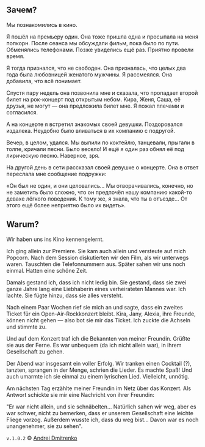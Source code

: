## Зачем?

Мы познакомились в кино.

Я пошёл на премьеру один. Она тоже пришла одна и просыпала на меня попкорн. После сеанса мы обсуждали фильм, пока было по пути. Обменялись телефонами.
Позже увиделись ещё раз. Приятно провели время.

Я тогда признался, что не свободен. Она призналась, что целых два года была любовницей женатого мужчины. Я рассмеялся. Она добавила, что всё понимает.

Спустя пару недель она позвонила мне и сказала, что пропадает второй билет на рок-концерт под открытым небом. Кира, Женя, Саша, её друзья, не могут
&mdash; она предложила билет мне. Я пожал плечами и согласился.

А на концерте я встретил знакомых своей девушки. Поздоровался издалека. Неудобно было вливаться в их компанию с подругой.

Вечер, в целом, удался. Мы выпили по коктейлю, танцевали, прыгали в толпе, кричали песни. Было весело! И ещё я один раз обнял её под лирическую песню. Наверное, зря.

На другой день в сети рассказал своей девушке о концерте. Она в ответ переслала мне сообщение подружки:

&laquo;Он был не один, и они целовались... Мы отворачивались, конечно, но не заметить было сложно, что он предпочёл нашу компанию какой-то девахе лёгкого поведения. К тому же, я знала, что ты в отъезде... От этого ещё более неприятно было их видеть&raquo;.

## Warum?

Wir haben uns ins Kino kennengelernt.

Ich ging allein zur Premiere. Sie kam auch allein und versteute auf mich Popcorn. Nach dem Session diskutierten wir den Film, als wir unterwegs waren. Tauschten die Telefonnummern aus. Später sahen wir uns noch einmal. Hatten eine schöne Zeit.

Damals gestand ich, dass ich nicht ledig bin. Sie gestand, dass sie zwei ganze Jahre lang eine Liebhaberin eines verheirateten Mannes war. Ich lachte. Sie fügte hinzu, dass sie alles versteht.

Nach einem Paar Wochen rief sie mich an und sagte, dass ein zweites Ticket für ein Open-Air-Rockkonzert bleibt. Kira, Jany, Alexia, ihre Freunde, können nicht gehen &mdash; also bot sie mir das Ticket. Ich zuckte die Achseln und stimmte zu.

Und auf dem Konzert traf ich die Bekannten von meiner Freundin. Grüßte sie aus der Ferne. Es war unbequem (da ich nicht allein war), in ihrem Gesellschaft zu gehen.

Der Abend war insgesamt ein voller Erfolg.  Wir tranken einen Cocktail (?), tanzten, sprangen in der Menge, schrien die Lieder. Es machte Spaß! Und auch umarmte ich sie einmal zu einem lyrischen Lied. Vielleicht, unnötig.

Am nächsten Tag erzählte meiner Freundin im Netz über das Konzert. Als Antwort schickte sie mir eine Nachricht von ihrer Freundin:

"Er war nicht allein, und sie schnäbelten... Natürlich sahen wir weg, aber es war schwer, nicht zu bemerken, dass er unserem Gesellschaft eine leichte Fliege vorzog. Außerdem wusste ich, dass du weg bist... Davon war es noch unangenehmer, sie zu sehen".

`v.1.0.2` &copy; [Andrei Dmitrenko](https://finelit.github.io/blog/)
